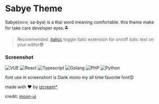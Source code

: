 # Sabye Theme
Sabye(สบาย, sa-bye) is a thai word meaning comfortable. this theme make for take care developer eyes.🏝️

> Recommended: [italicc](https://marketplace.visualstudio.com/items?itemName=izcream.italicc) toggle italic extension for on/off italic text on your editor😎

### Screenshot


![VUE](screenshots/vue.png)
![React](screenshots/react.png)
![Typescript](screenshots/typescript.png)
![Golang](screenshots/golang.png)
![PHP](screenshots/php.png)
![Python](screenshots/python.png)

font use in screenshort is Dank mono my all time favorite font😍

made with ❤️ by [izcream*](https://github.com/izcream)

credit: [moon-ui](https://github.com/g3offrey/moon-ui)

